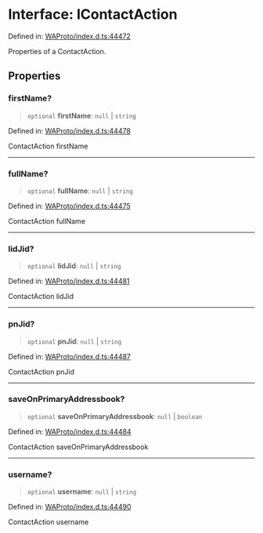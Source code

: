 # Interface: IContactAction

Defined in: [WAProto/index.d.ts:44472](https://github.com/Fokusdotid/bail/blob/a1b2bb6d3d63874a4f497e70ebd6347b2869da8e/WAProto/index.d.ts#L44472)

Properties of a ContactAction.

## Properties

### firstName?

> `optional` **firstName**: `null` \| `string`

Defined in: [WAProto/index.d.ts:44478](https://github.com/Fokusdotid/bail/blob/a1b2bb6d3d63874a4f497e70ebd6347b2869da8e/WAProto/index.d.ts#L44478)

ContactAction firstName

***

### fullName?

> `optional` **fullName**: `null` \| `string`

Defined in: [WAProto/index.d.ts:44475](https://github.com/Fokusdotid/bail/blob/a1b2bb6d3d63874a4f497e70ebd6347b2869da8e/WAProto/index.d.ts#L44475)

ContactAction fullName

***

### lidJid?

> `optional` **lidJid**: `null` \| `string`

Defined in: [WAProto/index.d.ts:44481](https://github.com/Fokusdotid/bail/blob/a1b2bb6d3d63874a4f497e70ebd6347b2869da8e/WAProto/index.d.ts#L44481)

ContactAction lidJid

***

### pnJid?

> `optional` **pnJid**: `null` \| `string`

Defined in: [WAProto/index.d.ts:44487](https://github.com/Fokusdotid/bail/blob/a1b2bb6d3d63874a4f497e70ebd6347b2869da8e/WAProto/index.d.ts#L44487)

ContactAction pnJid

***

### saveOnPrimaryAddressbook?

> `optional` **saveOnPrimaryAddressbook**: `null` \| `boolean`

Defined in: [WAProto/index.d.ts:44484](https://github.com/Fokusdotid/bail/blob/a1b2bb6d3d63874a4f497e70ebd6347b2869da8e/WAProto/index.d.ts#L44484)

ContactAction saveOnPrimaryAddressbook

***

### username?

> `optional` **username**: `null` \| `string`

Defined in: [WAProto/index.d.ts:44490](https://github.com/Fokusdotid/bail/blob/a1b2bb6d3d63874a4f497e70ebd6347b2869da8e/WAProto/index.d.ts#L44490)

ContactAction username
